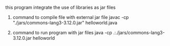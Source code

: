this program integrate the use of libraries as jar files

1. command to compile file with external jar file
javac -cp "./jars/commons-lang3-3.12.0.jar" helloworld.java

2. command to run program with jar files
java -cp .:./jars/commons-lang3-3.12.0.jar helloworld 


